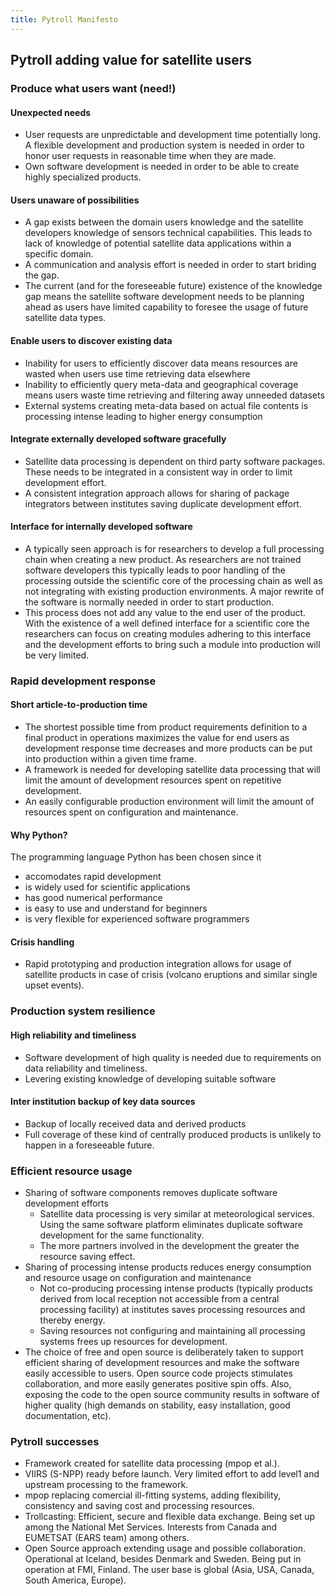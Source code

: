 ```yaml
---
title: Pytroll Manifesto
---
```


## Pytroll adding value for satellite users

### Produce what users want (need!)

#### Unexpected needs

- User requests are unpredictable and development time potentially long. A flexible development and production system is needed in order to honor user requests in reasonable time when they are made.
- Own software development is needed in order to be able to create highly specialized products.

#### Users unaware of possibilities

- A gap exists between the domain users knowledge and the satellite developers knowledge of sensors technical capabilities. This leads to lack of knowledge of potential satellite data applications within a specific domain.
- A communication and analysis effort is needed in order to start briding the gap.
- The current (and for the foreseeable future) existence of the knowledge gap means the satellite software development needs to be planning ahead as users have limited capability to foresee the usage of future satellite data types.

#### Enable users to discover existing data

- Inability for users to efficiently discover data means resources are wasted when users use time retrieving data elsewhere
- Inability to efficiently query meta-data and geographical coverage means users waste time retrieving and filtering away unneeded datasets
- External systems creating meta-data based on actual file contents is processing intense leading to higher energy consumption

#### Integrate externally developed software gracefully

- Satellite data processing is dependent on third party software packages. These needs to be integrated in a consistent way in order to limit development effort.
- A consistent integration approach allows for sharing of package integrators between institutes saving duplicate development effort.

#### Interface for internally developed software

- A typically seen approach is for researchers to develop a full processing chain when creating a new product. As researchers are not trained software developers this typically leads to poor handling of the processing outside the scientific core of the processing chain as well as not integrating with existing production environments. A major rewrite of the software is normally needed in order to start production.
- This process does not add any value to the end user of the product. With the existence of a well defined interface for a scientific core the researchers can focus on creating modules adhering to this interface and the development efforts to bring such a module into production will be very limited.

### Rapid development response

#### Short article-to-production time

- The shortest possible time from product requirements definition to a final product in operations maximizes the value for end users as development response time decreases and more products can be put into production within a given time frame.
- A framework is needed for developing satellite data processing that will limit the amount of development resources spent on repetitive development.
- An easily configurable production environment will limit the amount of resources spent on configuration and maintenance.

#### Why Python?

The programming language Python has been chosen since it

- accomodates rapid development
- is widely used for scientific applications
- has good numerical performance
- is easy to use and understand for beginners
- is very flexible for experienced software programmers

#### Crisis handling

- Rapid prototyping and production integration allows for usage of satellite products in case of crisis (volcano eruptions and similar single upset events).

### Production system resilience

#### High reliability and timeliness

- Software development of high quality is needed due to requirements on data reliability and timeliness.
- Levering existing knowledge of developing suitable software

#### Inter institution backup of key data sources

- Backup of locally received data and derived products
- Full coverage of these kind of centrally produced products is unlikely to happen in a foreseeable future.

### Efficient resource usage

- Sharing of software components removes duplicate software development efforts
  - Satellite data processing is very similar at meteorological services. Using the same software platform eliminates duplicate software development for the same functionality.
  - The more partners involved in the development the greater the resource saving effect.
- Sharing of processing intense products reduces energy consumption and resource usage on configuration and maintenance
  - Not co-producing processing intense products (typically products derived from local reception not accessible from a central processing facility) at institutes saves processing resources and thereby energy.
  - Saving resources not configuring and maintaining all processing systems frees up resources for development.
- The choice of free and open source is deliberately taken to support efficient sharing of development resources and make the software easily accessible to users. Open source code projects stimulates collaboration, and more easily generates positive spin offs. Also, exposing the code to the open source community results in software of higher quality (high demands on stability, easy installation, good documentation, etc).

### Pytroll successes

- Framework created for satellite data processing (mpop et al.).
- VIIRS (S-NPP) ready before launch. Very limited effort to add level1 and upstream processing to the framework.
- mpop replacing comercial ill-fitting systems, adding flexibility, consistency and saving cost and processing resources.
- Trollcasting: Efficient, secure and flexible data exchange. Being set up among the National Met Services. Interests from Canada and EUMETSAT (EARS team) among others.
- Open Source approach extending usage and possible collaboration. Operational at Iceland, besides Denmark and Sweden. Being put in operation at FMI, Finland. The user base is global (Asia, USA, Canada, South America, Europe).
